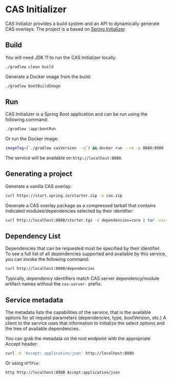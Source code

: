 # CAS Initializer

CAS Initializr provides a build system and an API to dynamically generate 
CAS overlays. The project is a based on [Spring Initializer](https://github.com/spring-io/initializr).

## Build

You will need JDK 11 to run the CAS Initializer locally.

```bash
./gradlew clean build
```                  

Generate a Docker image from the build:

```bash
./gradlew bootBuildImage
```

## Run

CAS Initializer is a Spring Boot application and can be run using the following command:

```bash
./gradlew :app:bootRun
```

Or run the Docker image:

```bash  
imageTag=(`./gradlew casVersion --q`) && docker run --rm -p 8080:8080 -t apereo/cas-initializr:$imageTag 
```

The service will be available on `http://localhost:8080`.

## Generating a project

Generate a vanilla CAS overlay:

```bash
curl https://start.spring.io/starter.zip -o cas.zip
```

Generate a CAS overlay package as a compressed tarball 
that contains indicated modules/dependencies selected by their identifier:

```bash
curl http://localhost:8080/starter.tgz -d dependencies=core | tar -xzvf -
```

## Dependency List

Dependencies that can be requested must be specified by their identifier. To see a full list of
all dependencies supported and available by this service, you can invoke the following command:

```bash
curl http://localhost:8080/dependencies
```

Typically, dependency identifiers match CAS server 
dependency/module artifact names without the `cas-server-` prefix.

## Service metadata

The metadata lists the capabilities of the service, 
that is the available options for all request parameters 
(dependencies, type, bootVersion, etc.) A client to the service 
uses that information to initialize the select options and the tree of available dependencies.

You can grab the metadata on the root endpoint with the appropriate Accept header:

```bash
curl -H 'Accept: application/json' http://localhost:8080
```     

Or using `HTTPie`:

```bash
http http://localhost:8080 Accept:application/json
```
